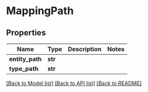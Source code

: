 # MappingPath

## Properties
Name | Type | Description | Notes
------------ | ------------- | ------------- | -------------
**entity_path** | **str** |  | 
**type_path** | **str** |  | 

[[Back to Model list]](../README.md#documentation-for-models) [[Back to API list]](../README.md#documentation-for-api-endpoints) [[Back to README]](../README.md)

